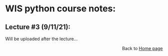 # WIS python course notes:
## Lecture #3 (9/11/21):
Will be uploaded after the lecture...


<div style="text-align: right">Back to <a href='https://danieldeitch1.github.io/'>Home page<a/>
